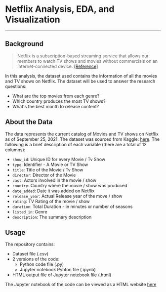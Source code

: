 # Netflix Analysis, EDA, and Visualization 
---
## Background
> Netflix is a subscription-based streaming service that allows our members to watch TV shows and movies without commercials on an internet-connected device. [[Reference]](https://help.netflix.com/en/node/412#:~:text=Netflix%20is%20a%20subscription%2Dbased,on%20an%20internet%2Dconnected%20device.&text=If%20you're%20already%20a,visit%20Getting%20started%20with%20Netflix.)

In this analysis, the dataset used contains the information of all the movies and TV shows on Netflix. The dataset will be used to answer the research questions:
 - What are the top movies from each genre?
 - Which country produces the most TV shows?
 - What's the best month to release content?

## About the Data
The data represents the current catalog of Movies and TV shows on Netflix as of September 25, 2021. The dataset was sourced from Kaggle: [here](https://www.kaggle.com/shivamb/netflix-shows).
The following is a brief description of each variable (there are a total of 12 columns):
- `show_id`: Unique ID for every Movie / Tv Show
- `type`: Identifier - A Movie or TV Show
- `title`: Title of the Movie / Tv Show
- `director`: Director of the Movie
- `cast`: Actors involved in the movie / show
- `country`: Country where the movie / show was produced
- `date_added`: Date it was added on Netflix
- `release_year`: Actual Release year of the move / show
- `rating`: TV Rating of the movie / show
- `duration`: Total Duration - in minutes or number of seasons
- `listed_in`: Genre
- `description`: The summary description

## Usage
The repository contains:
- Dataset file (.csv)
- 2 versions of the code: 
  - Python code file (.py)
  - Jupyter notebook Pyhton file (.ipynb)
- HTML output file of Jupyter notebook file (.html) 
 
The Jupyter notebook of the code can be viewed as a HTML website [here](https://ayah-kamal.github.io/netflixmovieanalysis/netflixAnalysis.html)
